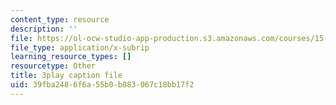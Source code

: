 ```yaml
---
content_type: resource
description: ''
file: https://ol-ocw-studio-app-production.s3.amazonaws.com/courses/15-390-new-enterprises-spring-2013/39fba2486f6a55b0b083067c18bb17f2_NS0pxSF0Kmo.vtt
file_type: application/x-subrip
learning_resource_types: []
resourcetype: Other
title: 3play caption file
uid: 39fba248-6f6a-55b0-b083-067c18bb17f2
---
```

